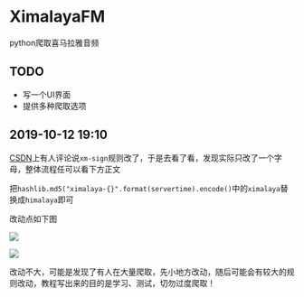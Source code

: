 # XimalayaFM

python爬取喜马拉雅音频

## TODO

* 写一个UI界面  
* 提供多种爬取选项

## 2019-10-12 19:10 

[CSDN](https://blog.csdn.net/weixin_42050513/article/details/101224552)上有人评论说`xm-sign`规则改了，于是去看了看，发现实际只改了一个字母，整体流程任可以看下方正文  
 
把`hashlib.md5("ximalaya-{}".format(servertime).encode()`中的`ximalaya`替换成`himalaya`即可  

改动点如下图

![](http://image.joelyings.com/20191012-1.png)

![](http://image.joelyings.com/20191012-2.png)

改动不大，可能是发现了有人在大量爬取，先小地方改动，随后可能会有较大的规则改动，教程写出来的目的是学习、测试，切勿过度爬取！  
